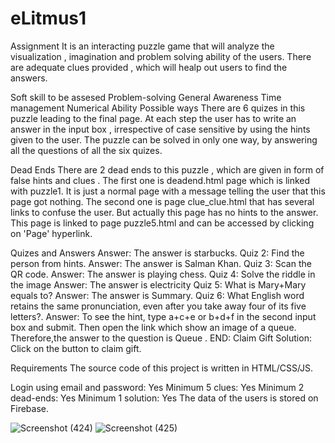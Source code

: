 # eLitmus1
Assignment
It is an interacting puzzle game that will analyze the visualization , imagination and problem solving ability of the users. There are adequate clues provided , which will healp out users to find the answers.

Soft skill to be assesed
Problem-solving
General Awareness
Time management
Numerical Ability
Possible ways
There are 6 quizes in this puzzle leading to the final page. At each step the user has to write an answer in the input box , irrespective of case sensitive by using the hints given to the user. The puzzle can be solved in only one way, by answering all the questions of all the six quizes.

Dead Ends
There are 2 dead ends to this puzzle , which are given in form of false hints and clues . The first one is deadend.html page which is linked with puzzle1. It is just a normal page with a message telling the user that this page got nothing. The second one is page clue_clue.html that has several links to confuse the user. But actually this page has no hints to the answer. This page is linked to page puzzle5.html and can be accessed by clicking on 'Page' hyperlink.

Quizes and Answers
Answer: The answer is starbucks. Quiz 2: Find the person from hints. Answer: The answer is Salman Khan. Quiz 3: Scan the QR code. Answer: The answer is playing chess. Quiz 4: Solve the riddle in the image Answer: The answer is electricity Quiz 5: What is Mary+Mary equals to? Answer: The answer is Summary. Quiz 6: What English word retains the same pronunciation, even after you take away four of its five letters?. Answer: To see the hint, type a+c+e or b+d+f in the second input box and submit. Then open the link which show an image of a queue. Therefore,the answer to the question is Queue . END: Claim Gift Solution: Click on the button to claim gift.

Requirements
The source code of this project is written in HTML/CSS/JS.

Login using email and password: Yes
Minimum 5 clues: Yes
Minimum 2 dead-ends: Yes
Minimum 1 solution: Yes
The data of the users is stored on Firebase.


![Screenshot (424)](https://user-images.githubusercontent.com/94455555/235822474-730caf09-c2e7-4713-902b-1a1fdd077f0b.png)
![Screenshot (425)](https://user-images.githubusercontent.com/94455555/235822476-d7346b7e-6b92-45a2-ab7d-ee89cfb6c13b.png)
